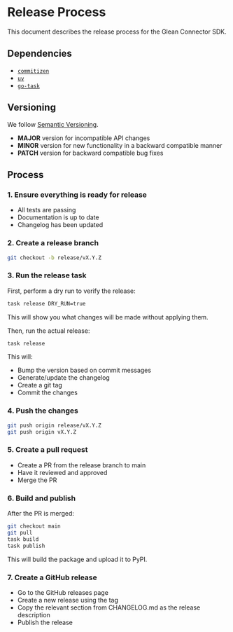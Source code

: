 # Release Process

This document describes the release process for the Glean Connector SDK.

## Dependencies

- [`commitizen`](https://github.com/commitizen-tools/commitizen)
- [`uv`](https://github.com/astral-sh/uv)
- [`go-task`](https://taskfile.dev/)

## Versioning

We follow [Semantic Versioning](https://semver.org/).

- **MAJOR** version for incompatible API changes
- **MINOR** version for new functionality in a backward compatible manner
- **PATCH** version for backward compatible bug fixes

## Process

### 1. Ensure everything is ready for release

- All tests are passing
- Documentation is up to date
- Changelog has been updated

### 2. Create a release branch

```bash
git checkout -b release/vX.Y.Z
```

### 3. Run the release task

First, perform a dry run to verify the release:

```bash
task release DRY_RUN=true
```

This will show you what changes will be made without applying them.

Then, run the actual release:

```bash
task release
```

This will:
- Bump the version based on commit messages
- Generate/update the changelog
- Create a git tag
- Commit the changes

### 4. Push the changes

```bash
git push origin release/vX.Y.Z
git push origin vX.Y.Z
```

### 5. Create a pull request

- Create a PR from the release branch to main
- Have it reviewed and approved
- Merge the PR

### 6. Build and publish

After the PR is merged:

```bash
git checkout main
git pull
task build
task publish
```

This will build the package and upload it to PyPI.

### 7. Create a GitHub release

- Go to the GitHub releases page
- Create a new release using the tag
- Copy the relevant section from CHANGELOG.md as the release description
- Publish the release 